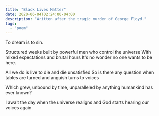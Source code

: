 ```yaml
---
title: "Black Lives Matter"
date: 2020-06-04T02:24:00-04:00
description: "Written after the tragic murder of George Floyd."
tags:
  - "poem"
---
```


To dream is to sin.

Structured weeks built by powerful men who control the universe
With mixed expectations and brutal hours
It's no wonder no one wants to be here.

All we do is live to die and die unsatisfied
So is there any question when tables are turned and anguish turns to voices

Which grew, unbound by time, unparalleled by anything humankind has ever known?

I await the day when the universe realigns and
God starts hearing our voices again.
